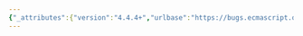 ```yaml
---
{"_attributes":{"version":"4.4.4+","urlbase":"https://bugs.ecmascript.org/","maintainer":"dherman@mozilla.com"},"bug":{"bug_id":1699,"creation_ts":"2013-08-01 17:36:00 -0700","short_desc":"15.9.*: misc typos","delta_ts":"2013-08-23 08:23:07 -0700","product":"Draft for 6th Edition","component":"editorial issue","version":"Rev 16: July 15, 2013 Draft","rep_platform":"All","op_sys":"All","bug_status":"RESOLVED","resolution":"FIXED","priority":"Normal","bug_severity":"minor","everconfirmed":true,"reporter":{"uid":"jmdyck","name":"Michael Dyck"},"assigned_to":{"uid":"allen","name":"Allen Wirfs-Brock"},"long_desc":[{"commentid":4693,"comment_count":0,"who":{"uid":"jmdyck","name":"Michael Dyck"},"bug_when":"2013-08-01 17:36:02 -0700","thetext":"15.9.1.14 / step 2\n    If abs(time) > 8.64 x 10^15, return NaN.\n\nThe 'x' there is the letter x, should probably be the multiplication symbol.\n\n---\n\n15.9.4.34 / step 4\n    If If sec is not specified, ...\n\nDelete one \"If\"."},{"commentid":4751,"comment_count":1,"who":{"uid":"allen","name":"Allen Wirfs-Brock"},"bug_when":"2013-08-05 17:19:45 -0700","thetext":"fixed in rev17 editor's draft"},{"commentid":5137,"comment_count":2,"who":{"uid":"allen","name":"Allen Wirfs-Brock"},"bug_when":"2013-08-23 08:23:07 -0700","thetext":"fixed in rev17, August 23, 2013 draft"}]}}
---
```

